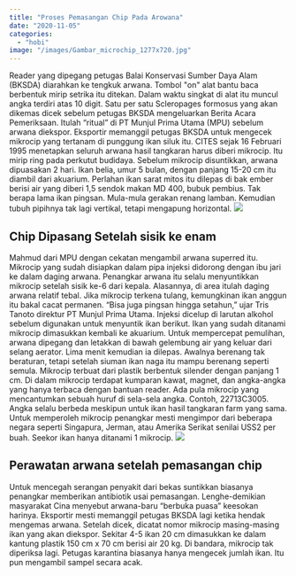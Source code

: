 ```yaml
---
title: "Proses Pemasangan Chip Pada Arowana"
date: "2020-11-05"
categories: 
  - "hobi"
image: "/images/Gambar_microchip_1277x720.jpg"
---
```


Reader yang dipegang petugas Balai Konservasi Sumber Daya Alam (BKSDA) diarahkan ke tengkuk arwana. Tombol "on" alat bantu baca berbentuk mirip setrika itu ditekan. Dalam waktu singkat di alat itu muncul angka terdiri atas 10 digit. Satu per satu Scleropages formosus yang akan dikemas dicek sebelum petugas BKSDA mengeluarkan Berita Acara Pemeriksaan. Itulah “ritual” di PT Munjul Prima Utama (MPU) sebelum arwana diekspor. Eksportir memanggil petugas BKSDA untuk mengecek mikrocip yang tertanam di punggung ikan siluk itu. CITES sejak 16 Februari 1995 menetapkan seluruh arwana hasil tangkaran harus diberi mikrocip. Itu mirip ring pada perkutut budidaya. Sebelum mikrocip disuntikkan, arwana dipuasakan 2 hari. Ikan belia, umur 5 bulan, dengan panjang 15-20 cm itu diambil dari akuarium. Perlahan ikan sarat mitos itu dilepas di bak ember berisi air yang diberi 1,5 sendok makan MD 400, bubuk pembius. Tak berapa lama ikan pingsan. Mula-mula gerakan renang lamban. Kemudian tubuh pipihnya tak lagi vertikal, tetapi mengapung horizontal. ![](/images/arwana.jpg)

## Chip Dipasang Setelah sisik ke enam

Mahmud dari MPU dengan cekatan mengambil arwana superred itu. Mikrocip yang sudah disiapkan dalam pipa injeksi didorong dengan ibu jari ke dalam daging arwana. Penangkar arwana itu selalu menyuntikkan mikrocip setelah sisik ke-6 dari kepala. Alasannya, di area itulah daging arwana relatif tebal. Jika mikrocip terkena tulang, kemungkinan ikan anggun itu bakal cacat permanen. “Bisa juga pingsan hingga setahun,” ujar Tris Tanoto direktur PT Munjul Prima Utama. Injeksi dicelup di larutan alkohol sebelum digunakan untuk menyuntik ikan berikut. Ikan yang sudah ditanami mikrocip dimasukkan kembali ke akuarium. Untuk mempercepat pemulihan, arwana dipegang dan letakkan di bawah gelembung air yang keluar dari selang aerator. Lima menit kemudian ia dilepas. Awalnya berenang tak beraturan, tetapi setelah siuman ikan naga itu mampu berenang seperti semula. Mikrocip terbuat dari plastik berbentuk silender dengan panjang 1 cm. Di dalam mikrocip terdapat kumparan kawat, magnet, dan angka-angka yang hanya terbaca dengan bantuan reader. Ada pula mikrocip yang mencantumkan sebuah huruf di sela-sela angka. Contoh, 22713C3005. Angka selalu berbeda meskipun untuk ikan hasil tangkaran farm yang sama. Untuk memperoleh mikrocip penangkar mesti mengimpor dari beberapa negara seperti Singapura, Jerman, atau Amerika Serikat senilai USS2 per buah. Seekor ikan hanya ditanami 1 mikrocip. [![](/images/chip-arwana.jpg)](http://localhost/mitra/wp-content/uploads/2020/11/chip-arwana.jpg)

## Perawatan arwana setelah pemasangan chip

Untuk mencegah serangan penyakit dari bekas suntikkan biasanya penangkar memberikan antibiotik usai pemasangan. Lenghe-demikian masyarakat Cina menyebut arwana-baru “berbuka puasa” keesokan harinya. Eksportir mesti memanggil petugas BKSDA lagi ketika hendak mengemas arwana. Setelah dicek, dicatat nomor mikrocip masing-masing ikan yang akan diekspor. Sekitar 4-5 ikan 20 cm dimasukkan ke dalam kantung plastik 150 cm x 70 cm berisi air 20 kg. Di bandara, mikrocip tak diperiksa lagi. Petugas karantina biasanya hanya mengecek jumlah ikan. Itu pun mengambil sampel secara acak.
